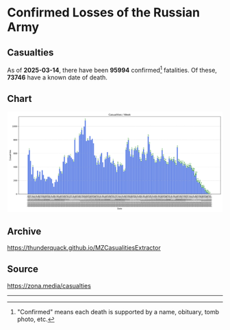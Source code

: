
# Confirmed Losses of the Russian Army

## Casualties

As of **2025-03-14**, there have been **95994** confirmed[^1] fatalities.
Of these, **73746** have a known date of death.

## Chart

![7-Day Intervals Bar Chart](./docs/7days.svg)

## Archive

https://thunderquack.github.io/MZCasualitiesExtractor

## Source

https://zona.media/casualties

---

[^1]: "Confirmed" means each death is supported by a name, obituary, tomb photo, etc.
